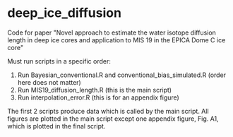 # deep_ice_diffusion
Code for paper "Novel approach to estimate the water isotope diffusion length in deep ice cores and application to MIS 19 in the EPICA Dome C ice core"

Must run scripts in a specific order:
1. Run Bayesian_conventional.R and conventional_bias_simulated.R (order here does not matter)
2. Run MIS19_diffusion_length.R (this is the main script)
3. Run interpolation_error.R (this is for an appendix figure)

The first 2 scripts produce data which is called by the main script. All figures are plotted in the main script except one appendix figure, Fig. A1, which is plotted in the final script.
